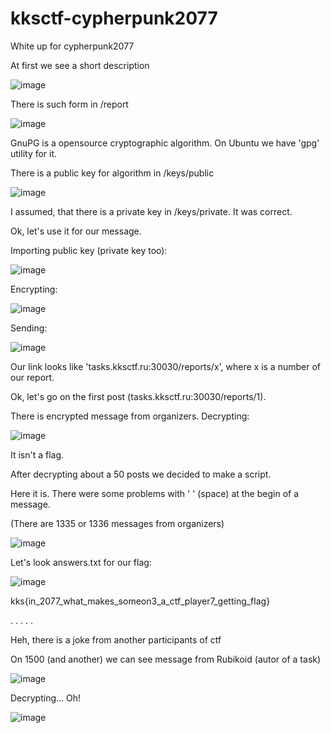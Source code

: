 # kksctf-cypherpunk2077
White up for cypherpunk2077

At first we see a short description


![image](https://user-images.githubusercontent.com/73061822/102016079-071e7480-3d70-11eb-91b2-10fdd1c5ae20.png)



There is such form in /report

![image](https://user-images.githubusercontent.com/73061822/102015940-6e87f480-3d6f-11eb-8afc-6b54cb7abba5.png)


GnuPG is a opensource cryptographic algorithm. On Ubuntu we have 'gpg' utility for it.

There is a public key for algorithm in /keys/public

![image](https://user-images.githubusercontent.com/73061822/102016171-a80d2f80-3d70-11eb-93bc-ad4293f0661c.png)

I assumed, that there is a private key in /keys/private. It was correct.

Ok, let's use it for our message.

Importing public key (private key too):

![image](https://user-images.githubusercontent.com/73061822/102016394-c293d880-3d71-11eb-9894-978e89c9d466.png)

Encrypting:

![image](https://user-images.githubusercontent.com/73061822/102016467-3fbf4d80-3d72-11eb-866b-81d26f8fe62d.png)

Sending:

![image](https://user-images.githubusercontent.com/73061822/102016570-ae041000-3d72-11eb-9955-cf32bf547a58.png)

Our link looks like 'tasks.kksctf.ru:30030/reports/x', where x is a number of our report. 

Ok, let's go on the first post (tasks.kksctf.ru:30030/reports/1).

There is encrypted message from organizers. Decrypting:

![image](https://user-images.githubusercontent.com/73061822/102016897-6aaaa100-3d74-11eb-93f2-cc0d1b9f9482.png)

It isn't a flag.

After decrypting about a 50 posts we decided to make a script.

Here it is. There were some problems with ' ' (space) at the begin of a message.

(There are 1335 or 1336 messages from organizers)

![image](https://user-images.githubusercontent.com/73061822/102016998-2370e000-3d75-11eb-9b62-1df6d571b86c.png)

Let's look answers.txt for our flag:

![image](https://user-images.githubusercontent.com/73061822/102017171-5071c280-3d76-11eb-9576-17f3cccbec24.png)

kks{in_2077_what_makes_someon3_a_ctf_player7_getting_flag}

.
.
.
.
.

Heh, there is a joke from another participants of ctf

On 1500 (and another) we can see message from Rubikoid (autor of a task)

![image](https://user-images.githubusercontent.com/73061822/102017286-15bc5a00-3d77-11eb-8979-eeb6494c529c.png)

Decrypting... Oh!

![image](https://user-images.githubusercontent.com/73061822/102017276-02a98a00-3d77-11eb-8d8a-2ff5ad3b4eb6.png)
